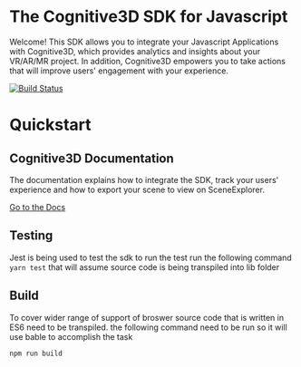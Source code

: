The Cognitive3D SDK for Javascript
=========
Welcome!  This SDK allows you to integrate your Javascript Applications with Cognitive3D, which provides analytics and insights about your VR/AR/MR project.  In addition, Cognitive3D empowers you to take actions that will improve users' engagement with your experience.

[![Build Status](https://travis-ci.org/CognitiveVR/cvr-sdk-js.svg?branch=master)](https://travis-ci.org/CognitiveVR/cvr-sdk-js)

Quickstart
=========

## Cognitive3D Documentation
The documentation explains how to integrate the SDK, track your users' experience and how to export your scene to view on SceneExplorer.

[Go to the Docs](http://docs.cognitive3d.com/js/get-started/)
## Testing
Jest is being used to test the sdk to run the test run the following command
``` yarn test ```
that will assume source code is being transpiled into lib folder

## Build 
To cover wider range of support of broswer source code that is written in ES6 need to be transpiled. the following command need to be run so it will use bable to accomplish the task

``` npm run build ``` 
